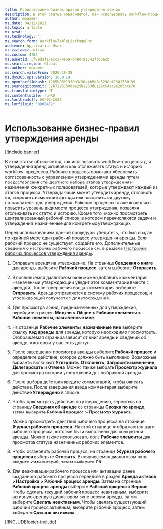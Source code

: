 ```yaml
---
title: Использование бизнес-правил утверждения аренды
description: В этой статье объясняется, как использовать workflow-процессы для утверждения аренд активов и как отслеживать статус и историю workflow-процессов.
author: moaamer
ms.date: 04/12/2021
ms.topic: article
ms.prod: ''
ms.technology: ''
ms.search.form: WorkflowTableListPageRnr
audience: Application User
ms.reviewer: kfend
ms.custom: 4464
ms.assetid: 5f89daf1-acc2-4959-b48d-91542fb6bacb
ms.search.region: Global
ms.author: moaamer
ms.search.validFrom: 2020-10-28
ms.dyn365.ops.version: 10.0.14
ms.openlocfilehash: 4205b83919f0b3c30a4b5d8e3290af230f538f39
ms.sourcegitcommit: 52b7225350daa29b1263d8e29c54ac9e20bcca70
ms.translationtype: HT
ms.contentlocale: ru-RU
ms.lasthandoff: 06/03/2022
ms.locfileid: "8906452"
---
```

# <a name="use-lease-approval-workflows"></a>Использование бизнес-правил утверждения аренды

[!include [banner](../includes/banner.md)]

В этой статье объясняется, как использовать workflow-процессы для утверждения аренд активов и как отслеживать статус и историю workflow-процессов. Рабочие процессы помогают обеспечить согласованность с управлением утверждениями аренды путем предоставления стандартного набора этапов утверждения и назначения конкретных пользователей, которые утверждают каждый из этапов процесса. Утверждающий может утвердить аренду, отклонить ее, запросить изменение аренды или назначить ее другому пользователю для утверждения. Рабочие процессы также позволяют повысить уровень видимости процесса утверждения, позволяя отслеживать их статус и историю. Кроме того, можно просмотреть централизованный рабочий список, в котором перечисляются задачи и утверждения, назначенные для конкретных утверждающих.

Перед использованием данной процедуры убедитесь, что был создан по крайней мере один рабочий процесс утверждения аренды. Если рабочий процесс не существует, создайте его. Дополнительные сведения о настройке рабочего процесса см. в разделе [Настройка рабочих процессов утверждения аренды](set-up-lease-wrkflw.md).

1. Отправьте аренду на утверждение. На странице **Сведения о книге** для аренды выберите **Рабочий процесс**, затем выберите **Отправить**.
2. В появившемся диалоговом окне можно добавить комментарий. Назначенный утверждающий увидит этот комментарий вместе с арендой. После завершения ввода комментария выберите **Отправить**. Аренда отправляется в систему рабочих процессов, и утверждающий получает ее для утверждения.
3. Для просмотра аренд, предназначенных для утверждения, перейдите в раздел **Модули \> Общее \> Рабочие элементы \> Рабочие элементы, назначенные мне**.
4. На странице **Рабочие элементы, назначенные мне** выберите ссылку **Код аренды** для аренды, которую необходимо просмотреть. Отображаемая страница зависит от книг аренды и сведений об аренде, к которым у вас есть доступ.
5. После завершения просмотра аренды выберите **Рабочий процесс** и определите действие, которое должно быть выполнено. Возможные варианты включают **Утвердить**, **Отклонить**, **Запросить изменение**, **Делегировать** и **Отмена**. Можно также выбрать **Просмотр журнала** для просмотра истории утверждений для выбранной аренды.
6. После выбора действия введите комментарий, чтобы описать действие. После завершения ввода комментария выберите действие **Утверждено** в списке.
7. Чтобы просмотреть действия по утверждению, вернитесь на страницу **Сведения об аренде** со страницы **Сводка по аренде**, затем выберите **Рабочий процесс \> Просмотр журнала**.

    Можно просмотреть действия рабочего процесса на странице **Журнал рабочего процесса**. На этой странице отображаются шаги рабочего процесса, которые были выполнены для конкретной аренды. Можно также использовать поле **Рабочие элементы** для просмотра статуса назначенных рабочих элементов.

8. Чтобы остановить рабочий процесс, на странице **Журнал рабочего процесса** выберите **Отозвать**. В появившемся диалоговом окне введите комментарий, затем выберите **ОК**.
9. Для деактивации рабочего процесса или активации ранее созданного рабочего процесса перейдите в раздел **Аренда активов \> Настройка \> Рабочий процесс аренды**. Затем на странице **Рабочий процесс аренды** выберите **Рабочий процесс \> Версии**. Чтобы сделать текущий рабочий процесс неактивным, выберите активную аренду в диалоговом окне версии аренды, затем выберите **Сделать неактивным**. Чтобы сделать существующий рабочий процесс активным, выберите рабочий процесс, затем выберите **Сделать активным**.


[!INCLUDE[footer-include](../../includes/footer-banner.md)]

